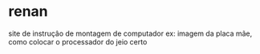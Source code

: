 # renan
site de instruçâo de montagem de computador
ex: imagem da placa mãe, como colocar o processador do jeio certo 
